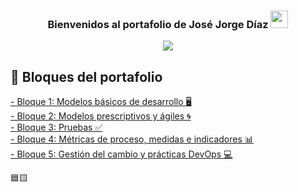<h3 align="center">
  Bienvenidos al portafolio de José Jorge Díaz
  <img src="https://media.giphy.com/media/hvRJCLFzcasrR4ia7z/giphy.gif" width="28">
</h3>
<p align="center">
  <img src="https://readme-typing-svg.herokuapp.com?color=%2336BCF7&lines=Evaluaci%C3%B3n+final+Ingenier%C3%ADa+de+software+1">
</p>

## 📘 Bloques del portafolio

<p align="left">
  <a href="https://github.com/GeorgeLBS1/PortafolioIS/tree/Bloque1"> 
  -  Bloque 1: Modelos básicos de desarrollo 🖥️
  </a>
  <br>
  <a href="https://github.com/GeorgeLBS1/PortafolioIS/tree/Bloque2"> 
  -  Bloque 2: Modelos prescriptivos y ágiles 🌀
  </a>
  <br>
  <a href="https://github.com/GeorgeLBS1/PortafolioIS/tree/Bloque3"> 
  -  Bloque 3: Pruebas ✅
  </a>
  <br>
  <a href="https://github.com/GeorgeLBS1/PortafolioIS/tree/Bloque4"> 
  -  Bloque 4: Métricas de proceso, medidas e indicadores 📊
  </a>
  <br>
  <a href="https://github.com/GeorgeLBS1/PortafolioIS/tree/Bloque5"> 
  -  Bloque 5: Gestión del cambio y prácticas DevOps 💻
  </a>
  <br>
</p>  🟦🟨
